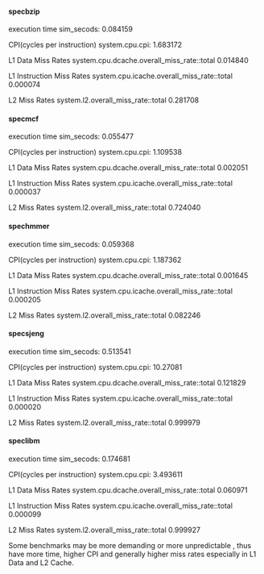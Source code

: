 #### specbzip
execution time
sim_secods: 0.084159

CPI(cycles per instruction)
system.cpu.cpi: 1.683172

L1 Data Miss Rates
system.cpu.dcache.overall_miss_rate::total 0.014840

L1 Instruction Miss Rates
system.cpu.icache.overall_miss_rate::total 0.000074

L2 Miss Rates
system.l2.overall_miss_rate::total 0.281708


#### specmcf
execution time
sim_secods: 0.055477

CPI(cycles per instruction)
system.cpu.cpi: 1.109538

L1 Data Miss Rates
system.cpu.dcache.overall_miss_rate::total 0.002051

L1 Instruction Miss Rates
system.cpu.icache.overall_miss_rate::total 0.000037

L2 Miss Rates
system.l2.overall_miss_rate::total 0.724040



#### spechmmer
execution time
sim_secods: 0.059368

CPI(cycles per instruction)
system.cpu.cpi: 1.187362

L1 Data Miss Rates
system.cpu.dcache.overall_miss_rate::total 0.001645

L1 Instruction Miss Rates
system.cpu.icache.overall_miss_rate::total 0.000205

L2 Miss Rates
system.l2.overall_miss_rate::total 0.082246



#### specsjeng
execution time
sim_secods: 0.513541

CPI(cycles per instruction)
system.cpu.cpi: 10.27081

L1 Data Miss Rates
system.cpu.dcache.overall_miss_rate::total 0.121829

L1 Instruction Miss Rates
system.cpu.icache.overall_miss_rate::total 0.000020

L2 Miss Rates
system.l2.overall_miss_rate::total 0.999979



#### speclibm
execution time
sim_secods: 0.174681

CPI(cycles per instruction)
system.cpu.cpi: 3.493611

L1 Data Miss Rates
system.cpu.dcache.overall_miss_rate::total 0.060971

L1 Instruction Miss Rates
system.cpu.icache.overall_miss_rate::total 0.000099

L2 Miss Rates
system.l2.overall_miss_rate::total 0.999927


Some benchmarks may be more demanding or more unpredictable
, thus have more time, higher CPI and generally higher miss rates
especially in L1 Data and L2 Cache.
